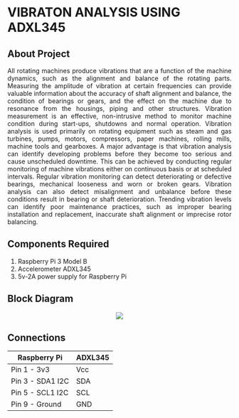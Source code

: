 # VIBRATON ANALYSIS USING ADXL345

## About Project

<p align="justify">All rotating machines produce vibrations that are a function of the machine dynamics, such as
the alignment and balance of the rotating parts. Measuring the amplitude of vibration at certain
frequencies can provide valuable information about the accuracy of shaft alignment and balance,
the condition of bearings or gears, and the effect on the machine due to resonance from
the housings, piping and other structures. Vibration measurement is an effective, non-intrusive
method to monitor machine condition during start-ups, shutdowns and normal operation. Vibration
analysis is used primarily on rotating equipment such as steam and gas turbines, pumps,
motors, compressors, paper machines, rolling mills, machine tools and gearboxes. A major
advantage is that vibration analysis can identify developing problems before they become too
serious and cause unscheduled downtime. This can be achieved by conducting regular monitoring
of machine vibrations either on continuous basis or at scheduled intervals. Regular
vibration monitoring can detect deteriorating or defective bearings, mechanical looseness and
worn or broken gears. Vibration analysis can also detect misalignment and unbalance before
these conditions result in bearing or shaft deterioration. Trending vibration levels can identify
poor maintenance practices, such as improper bearing installation and replacement, inaccurate
shaft alignment or imprecise rotor balancing.</p>

## Components Required
1. Raspberry Pi 3 Model B
2. Accelerometer ADXL345
3. 5v-2A power supply for Raspberry Pi


## Block Diagram

<p align="center">
  <img src="https://user-images.githubusercontent.com/30443054/42444470-d1700d38-838d-11e8-8398-1aab4d62a9e1.png"/></p>
  
  
## Connections

|Raspberry Pi|ADXL345|
|---|---|
|Pin 1 - 3v3|Vcc|
|Pin 3 - SDA1 I2C|SDA|
|Pin 5 - SCL1 I2C|SCL|
|Pin 9 - Ground|GND|


